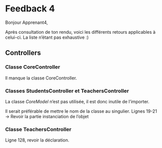 # Feedback 4

Bonjour Apprenant4,

Après consultation de ton rendu, voici les différents retours applicables à celui-ci. La liste n’étant pas exhaustive :)

## Controllers

### Classe CoreController

Il manque la classe CoreController.

### Classes StudentsController et TeachersController

La classe *CoreModel* n’est pas utilisée, il est donc inutile de l’importer.

Il serait préférable de mettre le nom de la classe au singulier.
Lignes 19-21 → Revoir la partie instanciation de l’objet

### Classe TeachersController
Ligne 128, revoir la déclaration. 
